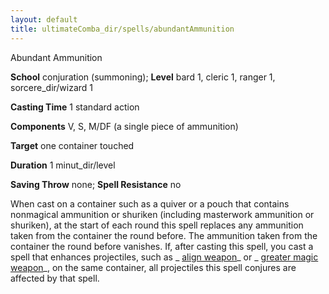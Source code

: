 ```yaml
---
layout: default
title: ultimateComba_dir/spells/abundantAmmunition
---
```

Abundant Ammunition

**School** conjuration (summoning); **Level** bard 1, cleric 1, ranger 1, sorcere_dir/wizard 1

**Casting Time** 1 standard action

**Components** V, S, M/DF (a single piece of ammunition)

**Target** one container touched

**Duration** 1 minut_dir/level

**Saving Throw** none; **Spell Resistance** no

When cast on a container such as a quiver or a pouch that contains nonmagical ammunition or shuriken (including masterwork ammunition or shuriken), at the start of each round this spell replaces any ammunition taken from the container the round before. The ammunition taken from the container the round before vanishes. If, after casting this spell, you cast a spell that enhances projectiles, such as _ [align weapon](spells/alignWeapon#_align-weapon)_ or _ [greater magic weapon](spell_dir/magicWeapon#_magic-weapon-greater)_, on the same container, all projectiles this spell conjures are affected by that spell.

